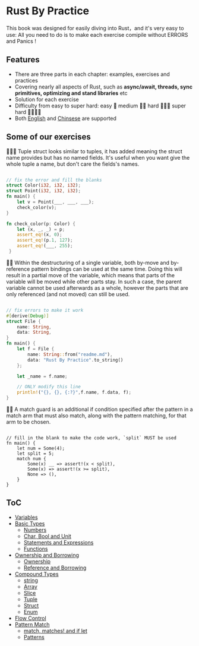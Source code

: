 # Rust By Practice

This book was designed for easily diving into Rust，and it's very easy to use: All you need to do is to make each exercise comipile without ERRORS and Panics !

  
## Features

- There are three parts in each chapter: examples, exercises and practices
- Covering nearly all aspects of Rust, such as **async/await, threads, sync primitives, optimizing and stand libraries** etc
- Solution for each exercise
- Difficulty from easy to super hard: easy 🌟  medium 🌟🌟 hard 🌟🌟🌟  super hard 🌟🌟🌟🌟
- Both [English](https://practice.rs) and [Chinsese](https://zh.practice.rs) are supported

## Some of our exercises

🌟🌟🌟 Tuple struct looks similar to tuples, it has added meaning the struct name provides but has no named fields. It's useful when you want give the whole tuple a name, but don't care the fields's names.

```rust

// fix the error and fill the blanks
struct Color(i32, i32, i32);
struct Point(i32, i32, i32);
fn main() {
    let v = Point(___, ___, ___);
    check_color(v);
}   

fn check_color(p: Color) {
    let (x, _, _) = p;
    assert_eq!(x, 0);
    assert_eq!(p.1, 127);
    assert_eq!(___, 255);
 }
```

🌟🌟 Within the destructuring of a single variable, both by-move and by-reference pattern bindings can be used at the same time. Doing this will result in a partial move of the variable, which means that parts of the variable will be moved while other parts stay. In such a case, the parent variable cannot be used afterwards as a whole, however the parts that are only referenced (and not moved) can still be used.
```rust

// fix errors to make it work
#[derive(Debug)]
struct File {
    name: String,
    data: String,
}
fn main() {
    let f = File {
        name: String::from("readme.md"),
        data: "Rust By Practice".to_string()
    };

    let _name = f.name;

    // ONLY modify this line
    println!("{}, {}, {:?}",f.name, f.data, f);
} 
```

🌟🌟 A match guard is an additional if condition specified after the pattern in a match arm that must also match, along with the pattern matching, for that arm to be chosen.
```rust,editable

// fill in the blank to make the code work, `split` MUST be used
fn main() {
    let num = Some(4);
    let split = 5;
    match num {
        Some(x) __ => assert!(x < split),
        Some(x) => assert!(x >= split),
        None => (),
    }
}
```

## ToC
- [Variables](src/variables.md)
- [Basic Types](src/basic-types/intro.md)
  - [Numbers](src/basic-types/numbers.md)
  - [Char, Bool and Unit](src/basic-types/char-bool-unit.md)
  - [Statements and Expressions](src/basic-types/statements-expressions.md)
  - [Functions](src/basic-types/functions.md)
- [Ownership and Borrowing](src/ownership/intro.md)
  - [Ownership](src/ownership/ownership.md)
  - [Reference and Borrowing](src/ownership/borrowing.md)
- [Compound Types](src/compound-types/intro.md)
  - [string](src/compound-types/string.md)
  - [Array](src/compound-types/array.md)
  - [Slice](src/compound-types/slice.md)
  - [Tuple](src/compound-types/tuple.md)
  - [Struct](src/compound-types/struct.md)
  - [Enum](src/compound-types/enum.md)
- [Flow Control](src/flow-control.md)
- [Pattern Match](src/pattern-match/intro.md)
  - [match, matches! and if let](src/pattern-match/match-iflet.md)
  - [Patterns](src/pattern-match/patterns.md)

